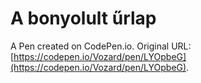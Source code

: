 # A bonyolult űrlap

A Pen created on CodePen.io. Original URL: [https://codepen.io/Vozard/pen/LYOpbeG](https://codepen.io/Vozard/pen/LYOpbeG).


